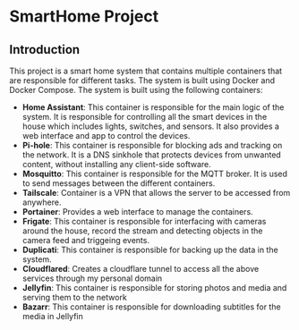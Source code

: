 # SmartHome Project
## Introduction
This project is a smart home system that contains multiple containers that are responsible for different tasks. The system is built using Docker and Docker Compose. The system is built using the following containers:
- **Home Assistant**: This container is responsible for the main logic of the system. It is responsible for controlling all the smart devices in the house which includes lights, switches, and sensors. It also provides a web interface and app to control the devices.
- **Pi-hole**: This container is responsible for blocking ads and tracking on the network. It is a DNS sinkhole that protects devices from unwanted content, without installing any client-side software.
- **Mosquitto**: This container is responsible for the MQTT broker. It is used to send messages between the different containers.
- **Tailscale**: Container is a VPN that allows the server to be accessed from anywhere.
- **Portainer**: Provides a web interface to manage the containers.
- **Frigate**: This container is responsible for interfacing with cameras around the house, record the stream and detecting objects in the camera feed and triggeing events.
- **Duplicati**: This container is responsible for backing up the data in the system.
- **Cloudflared**: Creates a cloudflare tunnel to access all the above services through my personal domain
- **Jellyfin**: This container is responsible for storing photos and media and serving them to the network
- **Bazarr**: This container is responsible for downloading subtitles for the media in Jellyfin
